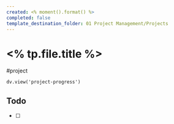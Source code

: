 ```yaml
---
created: <% moment().format() %>
completed: false
template_destination_folder: 01 Project Management/Projects
---
```

# <% tp.file.title %>
#project 
```dataviewjs
dv.view('project-progress')
```

## Todo
- [ ] 